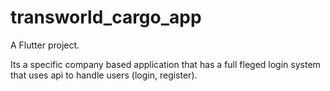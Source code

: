 # transworld_cargo_app

A Flutter project.

Its a specific company based application that has a full fleged login system that uses api to handle users (login, register).
